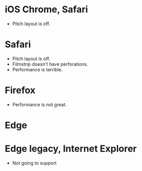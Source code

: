 # iOS Chrome, Safari
* Pitch layout is off.

# Safari
* Pitch layout is off.
* Filmstrip doesn't have perforations.
* Performance is terrible.

# Firefox
* Performance is not great.

# Edge

# Edge legacy, Internet Explorer
* Not going to support